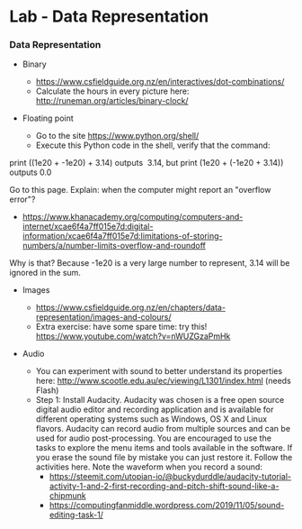 # Lab - Data Representation

### Data Representation

* Binary
  - https://www.csfieldguide.org.nz/en/interactives/dot-combinations/
  - Calculate the hours in every picture here: http://runeman.org/articles/binary-clock/
  
* Floating point
  - Go to the site https://www.python.org/shell/
  - Execute this Python code in the shell, verify that the command:
    
print ((1e20 + -1e20) + 3.14)
  outputs  3.14, but
print (1e20 + (-1e20 + 3.14))
  outputs 0.0
  
  Go to this page. Explain: when the computer might report an "overflow error"?  
  - https://www.khanacademy.org/computing/computers-and-internet/xcae6f4a7ff015e7d:digital-information/xcae6f4a7ff015e7d:limitations-of-storing-numbers/a/number-limits-overflow-and-roundoff

  
Why is that? Because -1e20 is a very large number to represent, 3.14 will be ignored in the sum. 

* Images
  - https://www.csfieldguide.org.nz/en/chapters/data-representation/images-and-colours/
  - Extra exercise: have some spare time: try this! https://www.youtube.com/watch?v=nWUZGzaPmHk
  
* Audio 
  - You can experiment with sound to better understand its properties here: http://www.scootle.edu.au/ec/viewing/L1301/index.html (needs Flash)
  - Step 1: Install Audacity. Audacity was chosen is a free open source digital audio editor and recording application and is available for different operating systems such as Windows, OS X and Linux flavors. Audacity can record audio from multiple sources and can be used for audio post-processing.
You are encouraged to use the tasks to explore the menu items and tools available in the software. If you erase the sound file by mistake you can just restore it. 
Follow the activities here. Note the waveform when you record a sound:
    - https://steemit.com/utopian-io/@buckydurddle/audacity-tutorial-activity-1-and-2-first-recording-and-pitch-shift-sound-like-a-chipmunk
    - https://computingfanmiddle.wordpress.com/2019/11/05/sound-editing-task-1/

<!--      https://www.digitaltechnologieshub.edu.au/docs/default-source/Lesson-Ideas/everything-is-numbers/sampling_sound.pdf?sfvrsn=5
-->
